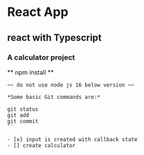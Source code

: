 # React App
## react with Typescript
###  A calculator project

** npm install ** 

	~~ do not use node js 16 below version ~~

    *Some basic Git commands are:*
```
git status
git add
git commit
``

- [x] input is created with callback state
- [] create calculator 